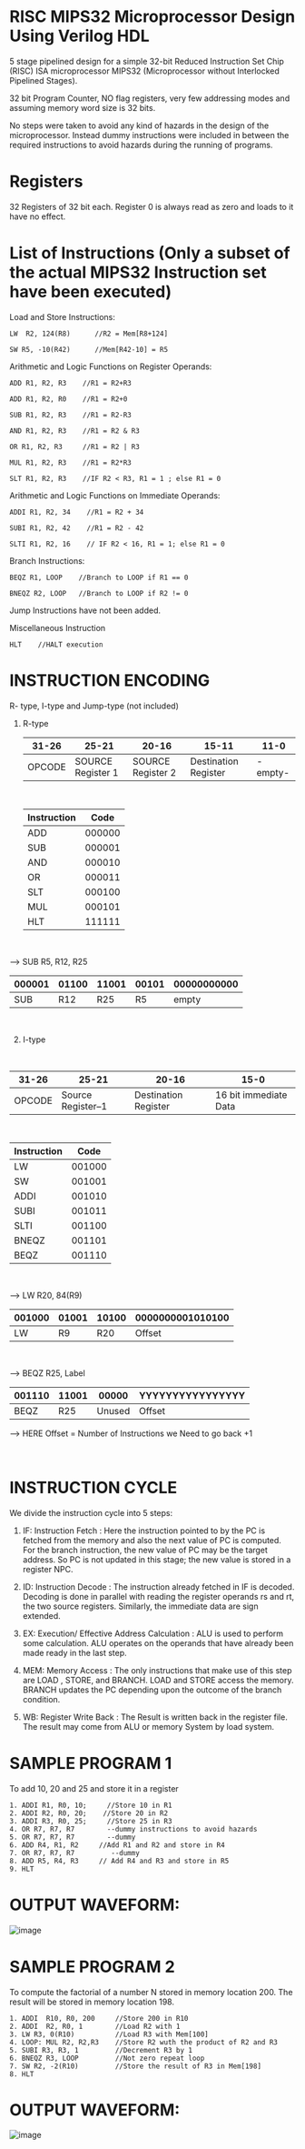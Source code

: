 # RISC MIPS32 Microprocessor Design Using Verilog HDL

5 stage pipelined design for a simple 32-bit Reduced Instruction Set Chip (RISC) ISA microprocessor MIPS32 (Microprocessor without Interlocked Pipelined Stages). 

32 bit Program Counter, NO flag registers, very few addressing modes and assuming memory word size is 32 bits.

No steps were taken to avoid any kind of hazards in the design of the microprocessor. Instead dummy instructions were included in between the required instructions to avoid hazards during the running of programs.


# Registers

32 Registers of 32 bit each. Register 0 is always read as zero and loads to it have no effect.

# List of Instructions (Only a subset of the actual MIPS32 Instruction set have been executed)

Load and Store Instructions:

	LW  R2, 124(R8)      //R2 = Mem[R8+124]
	
	SW R5, -10(R42)      //Mem[R42-10] = R5


Arithmetic and Logic Functions on Register Operands: 

	ADD R1, R2, R3    //R1 = R2+R3

	ADD R1, R2, R0    //R1 = R2+0

	SUB R1, R2, R3    //R1 = R2-R3

	AND R1, R2, R3    //R1 = R2 & R3

	OR R1, R2, R3     //R1 = R2 | R3

	MUL R1, R2, R3    //R1 = R2*R3

	SLT R1, R2, R3    //IF R2 < R3, R1 = 1 ; else R1 = 0

	
Arithmetic and Logic Functions on Immediate Operands: 

	ADDI R1, R2, 34    //R1 = R2 + 34

	SUBI R1, R2, 42    //R1 = R2 - 42

	SLTI R1, R2, 16    // IF R2 < 16, R1 = 1; else R1 = 0


Branch Instructions:

	BEQZ R1, LOOP    //Branch to LOOP if R1 == 0

	BNEQZ R2, LOOP   //Branch to LOOP if R2 != 0

Jump Instructions have not been added.

Miscellaneous Instruction
	
	HLT    //HALT execution


# INSTRUCTION ENCODING


R- type, I-type and Jump-type (not included)


1. R-type

		
	|31-26 | 25-21 |20-16 |	15-11 |	11-0|
	| --- | --- | --- | --- | --- |
	|OPCODE| SOURCE Register 1| SOURCE Register 2| Destination Register | -empty-|                         
	
	<br />
	
	| Instruction | Code|
	| --- |---|
	| ADD | 000000 |  
	| SUB | 000001 |
	| AND | 000010 | 
	| OR | 000011 |
	| SLT | 000100 |
	| MUL | 000101 |
	| HLT | 111111 |
	
  	<br />
	
--> SUB R5, R12, R25
		
|000001|01100|11001|00101|00000000000|
|---|---|---|---|---|
|SUB|R12|R25|R5|empty|

<br />		
	
	
 2. I-type
 
 <br />
 
|31-26|	25-21| 20-16| 15-0|
|---|---|---|---|
|OPCODE| Source Register–1| Destination Register| 16 bit immediate Data|

<br />

|Instruction|Code|
|---|---|
|LW|001000|
|SW|001001|
|ADDI|001010|
|SUBI|001011|
|SLTI|001100|
|BNEQZ|	001101|
|BEQZ|	001110|


<br />

--> LW R20, 84(R9)
	
|001000	|01001	|10100	|0000000001010100|
|---|---|---|---|
|LW	|R9	|R20	|Offset|

<br />

--> BEQZ R25, Label

|001110|11001|00000|YYYYYYYYYYYYYYYY|
|---|---|---|---|
|BEQZ|R25|Unused|Offset|
		
--> HERE Offset = Number of Instructions we Need to go back +1

<br />
		
# INSTRUCTION CYCLE

We divide the instruction cycle into 5 steps:
	 
   1. IF: Instruction Fetch : Here the instruction pointed to by the PC is fetched from the memory and also the next value of PC is computed.
	For the branch instruction, the new value of PC may be the target address. So PC is not updated in this stage; the new value is stored in a register NPC.
	
	
   2. ID: Instruction Decode : The instruction already fetched in IF is decoded. 
	        Decoding is done in parallel with reading the register operands rs and rt, the two source registers.
	        Similarly, the immediate data are sign extended.
		
		
   3. EX: Execution/ Effective Address Calculation : ALU is used to perform some calculation. ALU operates on the operands that have already been made ready in the 	last step.
   
   
   4. MEM: Memory Access : The only instructions that make use of this step are LOAD , STORE, and BRANCH.
	        LOAD and STORE access the memory. BRANCH updates the PC depending upon the outcome of the branch condition.
	    
	    
   5. WB: Register Write Back : The Result is written back in the register file. The result may come from ALU or memory System by load system. 

# SAMPLE PROGRAM 1

To add 10, 20 and 25 and store it in a register

	1. ADDI R1, R0, 10;     //Store 10 in R1
	2. ADDI R2, R0, 20;    //Store 20 in R2
	3. ADDI R3, R0, 25;     //Store 25 in R3
	4. OR R7, R7, R7        --dummy instructions to avoid hazards
	5. OR R7, R7, R7        --dummy 
	6. ADD R4, R1, R2     //Add R1 and R2 and store in R4
	7. OR R7, R7, R7         --dummy
	8. ADD R5, R4, R3     // Add R4 and R3 and store in R5
	9. HLT
	
# OUTPUT WAVEFORM:

![image](https://github.com/user-attachments/assets/e1b90be3-8f33-457e-965c-3f24c7b50442)

# SAMPLE PROGRAM 2

To compute the factorial of a number N stored in memory location 200. The result will be stored in memory location 198.
	
	1. ADDI  R10, R0, 200     //Store 200 in R10
	2. ADDI  R2, R0, 1        //Load R2 with 1
	3. LW R3, 0(R10)          //Load R3 with Mem[100]
	4. LOOP: MUL R2, R2,R3    //Store R2 wuth the product of R2 and R3
	5. SUBI R3, R3, 1         //Decrement R3 by 1
	6. BNEQZ R3, LOOP         //Not zero repeat loop
	7. SW R2, -2(R10)         //Store the result of R3 in Mem[198]
	8. HLT


# OUTPUT WAVEFORM:

![image](https://github.com/user-attachments/assets/b214ad20-e5b3-449f-b21a-83c86b6ec482)



